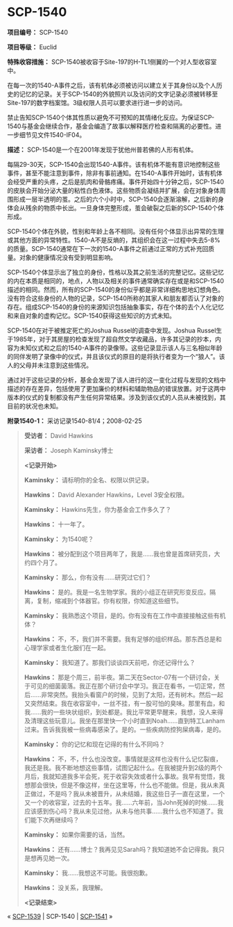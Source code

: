 # SCP-1540
                        


**项目编号：** SCP-1540

**项目等级：** Euclid

**特殊收容措施：** SCP-1540被收容于Site-197的H-TL1侧翼的一个对人型收容室中。

在每一次的1540-A事件之后，该有机体必须被访问以建立关于其身份以及个人历史的记忆的记录。关于SCP-1540的外貌照片以及访问的文字记录必须被转移至Site-197的数字档案馆。3级权限人员可以要求进行进一步的访问。

禁止告知SCP-1540个体其性质以避免不可预知的其情绪化反应。为保证SCP-1540与基金会继续合作，基金会编造了故事以解释医疗检查和隔离的必要性。进一步细节见文件1540-IF04。

**描述：** SCP-1540是一个在2001年发现于犹他州普若佛的人形有机体。

每隔29-30天，SCP-1540会出现1540-A事件。该有机体不能有意识地控制这些事件，甚至不能注意到事件，除非有事前通知。在1540-A事件开始时，该有机体会经受严重的头疼，之后是肌肉和骨骼疼痛。事件开始四十分钟之后，SCP-1540的皮肤会开始分泌大量的粘性白色液体。这些物质会凝结并扩展，会在对象身体周围形成一层半透明的茧。之后的六个小时中，SCP-1540会逐渐溶解，之后新的身体会从残余的物质中长出。一旦身体完整形成，茧会破裂之后新的SCP-1540个体形成。

SCP-1540个体在外貌，性别和年龄上各不相同。没有任何个体显示出异常的生理或其他方面的异常特性。1540-A不是反熵的，其组织会在这一过程中失去5-8%的质量。SCP-1540通常在下一次的1540-A事件之前通过正常的方式补充回质量。对象的健康情况没有受到明显影响。

SCP-1540个体显示出了独立的身份，性格以及其之前生活的完整记忆。这些记忆的内在本质是相同的，地点，人物以及相关的事件通常确实存在或是和SCP-1540描述的相同。然而，所有的SCP-1540的身份似乎都是非常详细构思地幻想角色。没有符合这些身份的人物的记录，SCP-1540所称的其家人和朋友都否认了对象的存在。组成SCP-1540的身份的来源知识包括抽象事实，存在个体的去个人化记忆和来自对象的虚构记忆。SCP-1540获得这些知识的方式未知。

SCP-1540在对于被推定死亡的Joshua Russel的调查中发现。Joshua Russel生于1985年，对于其房屋的检查发现了超自然文学收藏品，许多其记录的抄本，内容为未知仪式和之后的1540-A事件的录像带。这些记录显示该人与三名相似年龄的同伴发明了录像中的仪式，并且该仪式的原目的是将执行者变为一个“狼人”。该人的父母并未注意到这些情况。

通过对于这些记录的分析，基金会发现了该人进行的这一变化过程与发现的文档中描述的存在差异，包括使用了更加廉价的材料和辅助物品的错误放置。对于这两中版本的仪式的复制都没有产生任何异常结果。涉及到该仪式的人员从未被找到，其目前的状况也未知。

**附录1540-1：** 采访记录1540-81/4；2008-02-25


> **受访者：** David Hawkins
> 
> **采访者：** Joseph Kaminsky博士
> 
> **<记录开始>** 
> 
> **Kaminsky：** 请标明你的全名、权限以供记录。
> 
> **Hawkins：** David Alexander Hawkins，Level 3安全权限。
> 
> **Kaminsky：** Hawkins先生，你为基金会工作多久了？
> 
> **Hawkins：** 十一年了。
> 
> **Kaminsky：** 为1540呢？
> 
> **Hawkins：** 被分配到这个项目两年了，我是……我也曾是首席研究员，大约四个月了。
> 
> **Kaminsky：** 那么，你有没有……研究过它们？
> 
> **Hawkins：** 是的。我是一名生物学家。我的小组正在研究形变反应。隔离，复制，缩减到个体器官。你有权限，你知道这些细节。
> 
> **Kaminsky：** 我熟悉这个项目，是的。你有没有在工作中直接接触这些有机体？
> 
> **Hawkins：** 不，不，我们并不需要。我有足够的组织样品。那东西总是和心理学家或者生化服们在一起。
> 
> **Kaminsky：** 我知道了。那我们谈谈四天前吧，你还记得什么？
> 
> **Hawkins：** 那是个周三，前半夜。第二天在Sector-07有一个研讨会，关于可见的细菌菌落。我正在那个研讨会中学习。我正在看书，一切正常，然后……非常突然。我抬头看窗户的时候，见到了太阳，还有树木。然后一起又突然结束。我在收容室中，一丝不挂，有一股可怕的臭味。那里有血，和我……我的一些块状组织，到处都是。我比平常更早醒来，我想，没人来得及清理这些玩意儿。我坐在那里快一个小时直到Noah……直到特工Lanham过来。告诉我我被一些病毒感染了。是的。一些疾病防控狗屎病毒，是的。
> 
> **Kaminsky：** 你的记忆和现在记得的有什么不同吗？
> 
> **Hawkins：** 不，不，什么也没改变。事情就是这样也没有什么记忆裂痕，我还是我。我不断地想这些事情，试图记起什么。在我被提升到2级的两个月后，我就知道我多半会死，死于收容失效或者什么事故。我早有觉悟，我想那会很快，但是不像这样，坐在这里等，什么也不能做。但是，我从未真正做过，不是吗？我从未被晋升，从未结婚，我这些日子一直在这里，一个又一个的收容室，过去的十五年。我……六年前，当John死掉的时候……我应该感到伤心吗？我从未见过他，从未与他共事……我什么也不知道了。我们能下次再继续吗？
> 
> **Kaminsky：** 如果你需要的话，当然。
> 
> **Hawkins：** 还有……博士？我再见见Sarah吗？我知道她不会记得我。我只是想再见她一次。
> 
> **Kaminsky：** 我……我想这不可能。我很抱歉。
> 
> **Hawkins：** 没关系，我理解。
> 
> **<记录结束>** 
> 



« [SCP-1539](/scp-1539) | SCP-1540 | [SCP-1541](/scp-1541) »





                    